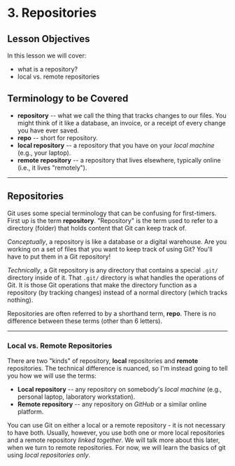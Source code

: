 # 3. Repositories

## Lesson Objectives
In this lesson we will cover:
- what is a repository?
- local vs. remote repositories

## Terminology to be Covered
- **repository** -- what we call the thing that tracks changes to our files. You might think of it like a database, an invoice, or a receipt of every change you have ever saved.
- **repo** -- short for repository.
- **local repository** -- a repository that you have on your *local machine* (e.g., your laptop).
- **remote repository** -- a repository that lives elsewhere, typically online (i.e., it lives "remotely").

-------------------------------------------------------------------------------------------------------------
## Repositories
Git uses some special terminology that can be confusing for first-timers. First up is the term **repository**. "Repository" is the term used to refer to a directory (folder) that holds content that Git can keep track of.

*Conceptually*, a repository is like a database or a digital warehouse. Are you working on a set of files that you want to keep track of using Git? You'll have to put them in a Git repository!

*Technically*, a Git repository is any directory that contains a special `.git/` directory inside of it. That `.git/` directory is what handles the operations of Git. It is those Git operations that make the directory function as a repository (by tracking changes) instead of a normal directory (which tracks nothing).

Repositories are often referred to by a shorthand term, **repo**. There is no difference between these terms (other than 6 letters).

-------------------------------------------------------------------------------------------------------------
### Local vs. Remote Repositories
There are two "kinds" of repository, **local** repositories and **remote** repositories. The technical difference is nuanced, so I'm instead going to tell you how we will use the terms:

- **Local repository** -- any repository on somebody's *local machine* (e.g., personal laptop, laboratory workstation).
- **Remote repository** -- any repository on *GitHub* or a similar online platform.

You can use Git on either a local or a remote repository - it is not necessary to have both. Usually, however, you use both one or more local repositories and a remote repository *linked together*. We will talk more about this later, when we turn to remote repositories. For now, we will learn the basics of git using *local repositories only*.

